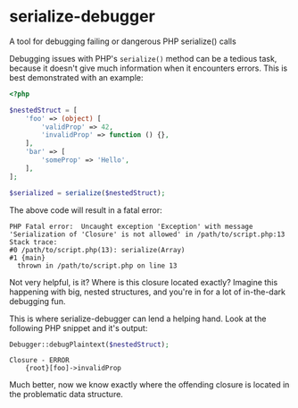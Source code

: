 # serialize-debugger

A tool for debugging failing or dangerous PHP serialize() calls

Debugging issues with PHP's `serialize()` method can be a tedious task, because it doesn't give much information when it
encounters errors. This is best demonstrated with an example:

```php
<?php

$nestedStruct = [
    'foo' => (object) [
        'validProp' => 42,
        'invalidProp' => function () {},
    ],
    'bar' => [
        'someProp' => 'Hello',
    ],
];

$serialized = serialize($nestedStruct);
```

The above code will result in a fatal error:


```
PHP Fatal error:  Uncaught exception 'Exception' with message 'Serialization of 'Closure' is not allowed' in /path/to/script.php:13
Stack trace:
#0 /path/to/script.php(13): serialize(Array)
#1 {main}
  thrown in /path/to/script.php on line 13
```

Not very helpful, is it? Where is this closure located exactly? Imagine this happening with big, nested structures, and you're in for a lot of in-the-dark debugging fun.

This is where serialize-debugger can lend a helping hand. Look at the following PHP snippet and it's output:

```php
Debugger::debugPlaintext($nestedStruct);
```

```
Closure - ERROR
    {root}[foo]->invalidProp
```

Much better, now we know exactly where the offending closure is located in the problematic data structure.